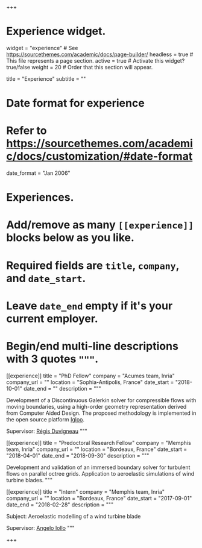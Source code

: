 +++
# Experience widget.
widget = "experience"  # See https://sourcethemes.com/academic/docs/page-builder/
headless = true  # This file represents a page section.
active = true  # Activate this widget? true/false
weight = 20  # Order that this section will appear.

title = "Experience"
subtitle = ""

# Date format for experience
#   Refer to https://sourcethemes.com/academic/docs/customization/#date-format
date_format = "Jan 2006"

# Experiences.
#   Add/remove as many `[[experience]]` blocks below as you like.
#   Required fields are `title`, `company`, and `date_start`.
#   Leave `date_end` empty if it's your current employer.
#   Begin/end multi-line descriptions with 3 quotes `"""`.
[[experience]]
  title = "PhD Fellow"
  company = "Acumes team, Inria"
  company_url = ""
  location = "Sophia-Antipolis, France"
  date_start = "2018-10-01"
  date_end = ""
  description = """
  
  Development of a Discontinuous Galerkin solver for compressible flows with moving boundaries, using 
  a high-order geometry representation derived from Computer Aided Design. The proposed methodology is 
  implemented in the open source platform [Igloo](https://gitlab.inria.fr/igloo/igloo/-/wikis/home).
  
  Supervisor: [R&eacute;gis Duvigneau](https://www-sop.inria.fr/members/Regis.Duvigneau/)
  """

[[experience]]
  title = "Predoctoral Research Fellow"
  company = "Memphis team, Inria"
  company_url = ""
  location = "Bordeaux, France"
  date_start = "2018-04-01"
  date_end = "2018-09-30"
  description = """

  Development and validation of an immersed boundary solver for turbulent flows on parallel octree 
  grids. Application to aeroelastic simulations of wind turbine blades.
  """
  
 [[experience]]
  title = "Intern"
  company = "Memphis team, Inria"
  company_url = ""
  location = "Bordeaux, France"
  date_start = "2017-09-01"
  date_end = "2018-02-28"
  description = """
  
  Subject: Aeroelastic modelling of a wind turbine blade
  
  Supervisor: [Angelo Iollo](https://www.math.u-bordeaux.fr/~aiollo/Home.html)
  """

+++
